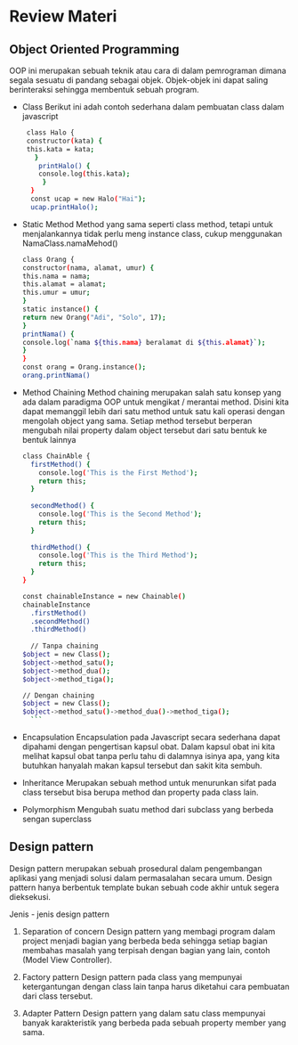 # Review Materi 

## Object Oriented Programming
OOP ini merupakan sebuah teknik atau cara di dalam pemrograman dimana segala sesuatu di pandang sebagai objek. Objek-objek ini dapat saling berinteraksi sehingga membentuk sebuah program.
- Class
Berikut ini adah contoh sederhana dalam pembuatan class dalam javascript
    ```sh
     class Halo { 
     constructor(kata) { 
     this.kata = kata;
       }
        printHalo() {
        console.log(this.kata);
         }
      }
      const ucap = new Halo("Hai");
      ucap.printHalo();
    ```
- Static Method
 Method yang sama seperti class method, tetapi untuk menjalankannya tidak perlu meng instance class, cukup menggunakan NamaClass.namaMehod()
    ```sh
    class Orang {
    constructor(nama, alamat, umur) {
    this.nama = nama;
    this.alamat = alamat;
    this.umur = umur;
    }
    static instance() {
    return new Orang("Adi", "Solo", 17);
    }
    printNama() {
    console.log(`nama ${this.nama} beralamat di ${this.alamat}`);
    }
    }
    const orang = Orang.instance();
    orang.printNama()
    ```
- Method Chaining
Method chaining merupakan salah satu konsep yang ada dalam paradigma OOP untuk mengikat / merantai method. Disini kita dapat memanggil lebih dari satu method untuk satu kali operasi dengan mengolah object yang sama. Setiap method tersebut berperan mengubah nilai property dalam object tersebut dari satu bentuk ke bentuk lainnya
    ```sh
    class ChainAble {
      firstMethod() {
        console.log('This is the First Method');
        return this;
      }
      
      secondMethod() {
        console.log('This is the Second Method');
        return this;
      }
      
      thirdMethod() {
        console.log('This is the Third Method');
        return this;
      }
    }
    
    const chainableInstance = new Chainable()
    chainableInstance
      .firstMethod()
      .secondMethod()
      .thirdMethod()
      
      // Tanpa chaining
    $object = new Class();
    $object->method_satu();
    $object->method_dua();
    $object->method_tiga();
    
    // Dengan chaining
    $object = new Class();
    $object->method_satu()->method_dua()->method_tiga();
      ```
- Encapsulation
    Encapsulation pada Javascript secara sederhana dapat dipahami dengan pengertisan kapsul obat. Dalam kapsul obat ini kita melihat kapsul obat tanpa perlu tahu di dalamnya isinya apa, yang kita butuhkan hanyalah makan kapsul tersebut dan sakit kita sembuh.

- Inheritance
    Merupakan sebuah method untuk menurunkan sifat pada class tersebut bisa berupa method dan property pada class lain.

- Polymorphism
    Mengubah suatu method dari subclass yang berbeda sengan superclass

## Design pattern
Design pattern merupakan sebuah prosedural dalam pengembangan aplikasi yang menjadi solusi dalam permasalahan secara umum. Design pattern hanya berbentuk template bukan sebuah code akhir untuk segera dieksekusi.

Jenis - jenis design pattern
1. Separation of concern
Design pattern yang membagi program dalam project menjadi bagian yang berbeda beda sehingga setiap bagian membahas masalah yang terpisah dengan bagian yang lain, contoh (Model View Controller).
 
2. Factory pattern
Design pattern pada class yang mempunyai ketergantungan dengan class lain tanpa harus diketahui cara pembuatan dari class tersebut.

3. Adapter Pattern
Design pattern yang dalam satu class mempunyai banyak karakteristik yang berbeda pada sebuah property member yang sama.

